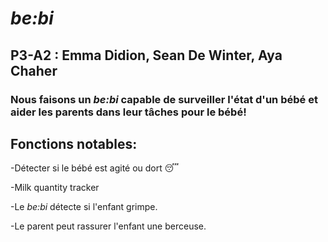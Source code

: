 # *be:bi*
## P3-A2 : Emma Didion, Sean De Winter, Aya Chaher
 
### Nous faisons un *be:bi* capable de surveiller l'état d'un bébé et aider les parents dans leur tâches pour le bébé!

## Fonctions notables: 
-Détecter si le bébé est agité ou dort :sleeping:

-Milk quantity tracker

-Le *be:bi* détecte si l'enfant grimpe.

-Le parent peut rassurer l'enfant une berceuse.


